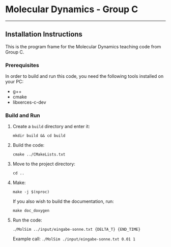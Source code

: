 # Molecular Dynamics - Group C

---

## Installation Instructions

This is the program frame for the Molecular Dynamics teaching code from Group C.

### Prerequisites

In order to build and run this code, you need the following tools installed on your PC:

- g++
- cmake
- libxerces-c-dev

### Build and Run

1. Create a `build` directory and enter it:

   `mkdir build && cd build`

2. Build the code:

   `cmake ../CMakeLists.txt`
3. Move to the project directory:

   `cd ..`
4. Make:

   `make -j $(nproc)`

   If you also wish to build the documentation, run:

   `make doc_doxygen`

3. Run the code:

   `./MolSim ../input/eingabe-sonne.txt {DELTA_T} {END_TIME}`

   Example call: `./MolSim ./input/eingabe-sonne.txt 0.01 1` 
